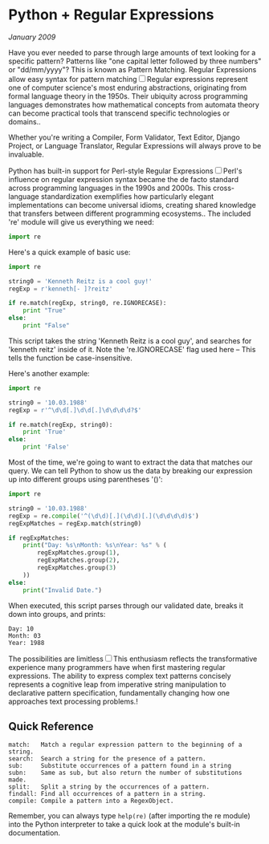 # Python + Regular Expressions
*January 2009*

Have you ever needed to parse through large amounts of text looking for a specific pattern? Patterns like "one capital letter followed by three numbers" or "dd/mm/yyyy"? This is known as Pattern Matching. Regular Expressions allow easy syntax for pattern matching<label for="sn-regex-universality" class="margin-toggle sidenote-number"></label><input type="checkbox" id="sn-regex-universality" class="margin-toggle"/><span class="sidenote">Regular expressions represent one of computer science's most enduring abstractions, originating from formal language theory in the 1950s. Their ubiquity across programming languages demonstrates how mathematical concepts from automata theory can become practical tools that transcend specific technologies or domains.</span>.

Whether you're writing a Compiler, Form Validator, Text Editor, Django Project, or Language Translator, Regular Expressions will always prove to be invaluable.

Python has built-in support for Perl-style Regular Expressions<label for="sn-perl-influence" class="margin-toggle sidenote-number"></label><input type="checkbox" id="sn-perl-influence" class="margin-toggle"/><span class="sidenote">Perl's influence on regular expression syntax became the de facto standard across programming languages in the 1990s and 2000s. This cross-language standardization exemplifies how particularly elegant implementations can become universal idioms, creating shared knowledge that transfers between different programming ecosystems.</span>. The included 're' module will give us everything we need:

```python
import re
```

Here's a quick example of basic use:

```python
import re

string0 = 'Kenneth Reitz is a cool guy!'
regExp = r'kenneth[- ]?reitz'

if re.match(regExp, string0, re.IGNORECASE):
    print "True"
else:
    print "False"
```

This script takes the string 'Kenneth Reitz is a cool guy', and searches for 'kenneth reitz' inside of it. Note the 're.IGNORECASE' flag used here – This tells the function be case-insensitive.

Here's another example:

```python
import re

string0 = '10.03.1988'
regExp = r'^\d\d[.]\d\d[.]\d\d\d\d?$'

if re.match(regExp, string0):
    print 'True'
else:
    print 'False'
```

Most of the time, we're going to want to extract the data that matches our query. We can tell Python to show us the data by breaking our expression up into different groups using parentheses '()':

```python
import re

string0 = '10.03.1988'
regExp = re.compile('^(\d\d)[.](\d\d)[.](\d\d\d\d)$')
regExpMatches = regExp.match(string0)

if regExpMatches:
    print("Day: %s\nMonth: %s\nYear: %s" % (
        regExpMatches.group(1),
        regExpMatches.group(2), 
        regExpMatches.group(3)
    ))
else:
    print("Invalid Date.")
```

When executed, this script parses through our validated date, breaks it down into groups, and prints:

```
Day: 10
Month: 03
Year: 1988
```

The possibilities are limitless<label for="sn-pattern-power" class="margin-toggle sidenote-number"></label><input type="checkbox" id="sn-pattern-power" class="margin-toggle"/><span class="sidenote">This enthusiasm reflects the transformative experience many programmers have when first mastering regular expressions. The ability to express complex text patterns concisely represents a cognitive leap from imperative string manipulation to declarative pattern specification, fundamentally changing how one approaches text processing problems.</span>!

## Quick Reference

```
match:   Match a regular expression pattern to the beginning of a string.
search:  Search a string for the presence of a pattern.
sub:     Substitute occurrences of a pattern found in a string
subn:    Same as sub, but also return the number of substitutions made.
split:   Split a string by the occurrences of a pattern.
findall: Find all occurrences of a pattern in a string.
compile: Compile a pattern into a RegexObject.
```

Remember, you can always type `help(re)` (after importing the re module) into the Python interpreter to take a quick look at the module's built-in documentation.